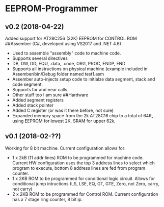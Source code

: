 # EEPROM-Programmer

v0.2 (2018-04-22)
--------------------------------------------------------------------------------------
Added support for AT28C256 (32K) EEPROM for CONTROL ROM
##Assember (C#, developed using VS2017 and .NET 4.6) 
  - Used to assemble "assembly" code to machine code.
  - Supports several directives
  - DB, DW, DD, EQU, .data, .code, ORG, PROC, ENDP, END
  - Supports all instructions on physical machine (example included in Assember/bin/Debug folder named test1.asm
  - Assember auto-injects setup code to initialze data segment, stack and code segment.
  - Supports far and near calls.
  - Other stuff too I am sure
##Hardware
  - Added segment registers
  - Added stack pointer
  - Added C register (or was it there before, not sure)
  - Expanded memory space from the 2k AT28C16 chip to a total of 64K, using EEPROM for lowest 2K, SRAM for upper 62k.
  


v0.1 (2018-02-??)
--------------------------------------------------------------------------------------
Working for 8 bit machine. 
Current configuration allows for:
 - 1 x 2kB (11 addr lines) ROM to be programmed for machine code. Current HW configuration uses the top 3 address lines to select which program to execute, bottom 8 address lines are fed from program counter.
 - 1 x 2KB ROM to be programmed for conditional logic circuit. Allows for conditional jump intructions (LS, LSE, EQ, GT, GTE, Zero, not Zero,  carry, not carry)
 - 2 x 2KB ROM to be programmed for Control ROM. Current configuration has a 7 stage ring counter, 8 bit ip.
 
 
 
